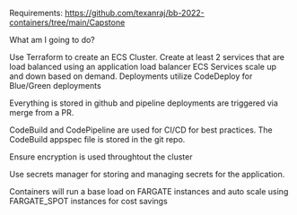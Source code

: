 Requirements: https://github.com/texanraj/bb-2022-containers/tree/main/Capstone

What am I going to do?

Use Terraform to create an ECS Cluster.
Create at least 2 services that are load balanced using an application load balancer
ECS Services scale up and down based on demand.
Deployments utilize CodeDeploy for Blue/Green deployments

Everything is stored in github and pipeline deployments are triggered via merge from a PR.

CodeBuild and CodePipeline are used for CI/CD for best practices. The CodeBuild appspec file is stored in the git repo.

Ensure encryption is used throughtout the cluster

Use secrets manager for storing and managing secrets for the application.

Containers will run a base load on FARGATE instances and auto scale using FARGATE_SPOT instances for cost savings